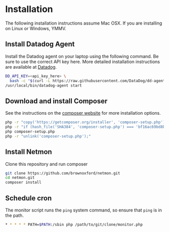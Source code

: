 # Installation

The following installation instructions assume Mac OSX. If you are installing
on Linux or Windows, YMMV.

## Install Datadog Agent

Install the Datadog agent on your laptop using the following command. Be sure to
use the correct API key here. More detailed installation instructions are
available at [Datadog](https://www.datadoghq.com/).

```bash
DD_API_KEY=<api_key_here> \
  bash -c "$(curl -L https://raw.githubusercontent.com/DataDog/dd-agent/master/packaging/osx/install.sh)"
/usr/local/bin/datadog-agent start
```

## Download and install Composer

See the instructions on the [composer website](https://getcomposer.org/download/)
for more installation options.

```bash
php -r "copy('https://getcomposer.org/installer', 'composer-setup.php');"
php -r "if (hash_file('SHA384', 'composer-setup.php') === 'bf16ac69bd8b807bc6e4499b28968ee87456e29a3894767b60c2d4dafa3d10d045ffef2aeb2e78827fa5f024fbe93ca2') { echo 'Installer verified'; } else { echo 'Installer corrupt'; unlink('composer-setup.php'); } echo PHP_EOL;"
php composer-setup.php
php -r "unlink('composer-setup.php');"
```

## Install Netmon

Clone this repository and run composer

```bash
git clone https://github.com/brownoxford/netmon.git
cd netmon.git
composer install
```

## Schedule cron

The monitor script runs the `ping` system command, so ensure that `ping` is in
the path.

```bash
* * * * * PATH=$PATH:/sbin php /path/to/git/clone/monitor.php
```
